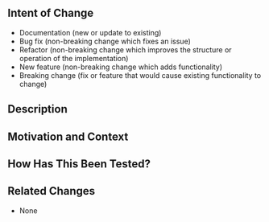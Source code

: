 ## Intent of Change
<!-- Delete all that do not apply                      -->
- Documentation (new or update to existing)
- Bug fix (non-breaking change which fixes an issue)
- Refactor (non-breaking change which improves the structure or operation of the implementation)
- New feature (non-breaking change which adds functionality)
- Breaking change (fix or feature that would cause existing functionality to change)

## Description
<!--- Describe your changes in detail -->

## Motivation and Context
<!--- Why make this change? Link to any existing issues here -->

## How Has This Been Tested?
<!--- Include details of your testing environment, official tests or other methods -->

## Related Changes
<!--- Add a checklist of items or leave the default of "None"
Are the changes mandatory (breaking) or optional?
What changes must a consumer of this repository make in order to utilise it?
If there are other issues or steps that need to happen BEFORE this PR is merged, add a list of these prefixed by the following line
Prerequisite PRs:
If there are other issues or steps that need to happen AFTER this PR is merged, add a list of these prefixed by the following line
Dependent PRs:
-->
- None
